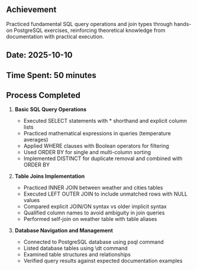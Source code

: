 ## Achievement
Practiced fundamental SQL query operations and join types through hands-on PostgreSQL exercises, reinforcing theoretical knowledge from documentation with practical execution.

## Date: 2025-10-10
## Time Spent: 50 minutes 

## Process Completed

1. **Basic SQL Query Operations**
   - Executed SELECT statements with * shorthand and explicit column lists
   - Practiced mathematical expressions in queries (temperature averages)
   - Applied WHERE clauses with Boolean operators for filtering
   - Used ORDER BY for single and multi-column sorting
   - Implemented DISTINCT for duplicate removal and combined with ORDER BY

2. **Table Joins Implementation**
   - Practiced INNER JOIN between weather and cities tables
   - Executed LEFT OUTER JOIN to include unmatched rows with NULL values
   - Compared explicit JOIN/ON syntax vs older implicit syntax
   - Qualified column names to avoid ambiguity in join queries
   - Performed self-join on weather table with table aliases

3. **Database Navigation and Management**
   - Connected to PostgreSQL database using psql command
   - Listed database tables using \dt command
   - Examined table structures and relationships
   - Verified query results against expected documentation examples
